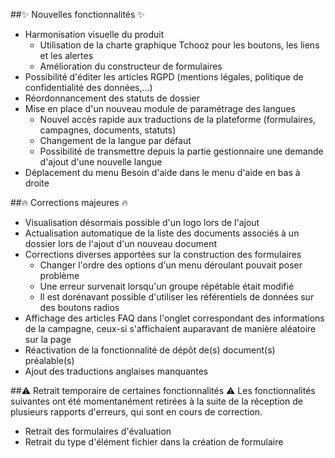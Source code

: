 ##✨ Nouvelles fonctionnalités ✨
- Harmonisation visuelle du produit
  - Utilisation de la charte graphique Tchooz pour les boutons, les liens et les alertes
  - Amélioration du constructeur de formulaires
- Possibilité d'éditer les articles RGPD (mentions légales, politique de confidentialité des données,...)
- Réordonnancement des statuts de dossier
- Mise en place d'un nouveau module de paramétrage des langues
    - Nouvel accès rapide aux traductions de la plateforme (formulaires, campagnes, documents, statuts)
    - Changement de la langue par défaut
    - Possibilité de transmettre depuis la partie gestionnaire une demande d'ajout d'une nouvelle langue
- Déplacement du menu Besoin d'aide dans le menu d'aide en bas à droite

##🔥 Corrections majeures 🔥
- Visualisation désormais possible d'un logo lors de l'ajout
- Actualisation automatique de la liste des documents associés à un dossier lors de l'ajout d'un nouveau document
- Corrections diverses apportées sur la construction des formulaires
  - Changer l'ordre des options d'un menu déroulant pouvait poser problème
  - Une erreur survenait lorsqu'un groupe répétable était modifié
  - Il est dorénavant possible d'utiliser les référentiels de données sur des boutons radios
- Affichage des articles FAQ dans l'onglet correspondant des informations de la campagne, ceux-si s'affichaient auparavant de manière aléatoire sur la page
- Réactivation de la fonctionnalité de dépôt de(s) document(s) préalable(s)
- Ajout des traductions anglaises manquantes

##⚠️ Retrait temporaire de certaines fonctionnalités ⚠️
Les fonctionnalités suivantes ont été momentanément retirées à la suite de la réception de plusieurs rapports d'erreurs, qui sont en cours de correction.
- Retrait des formulaires d'évaluation
- Retrait du type d'élément fichier dans la création de formulaire
